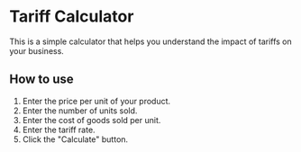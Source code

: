 # Tariff Calculator

This is a simple calculator that helps you understand the impact of tariffs on your business.

## How to use

1. Enter the price per unit of your product.
2. Enter the number of units sold.
3. Enter the cost of goods sold per unit.
4. Enter the tariff rate.
5. Click the "Calculate" button.

